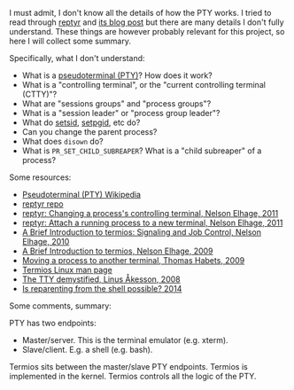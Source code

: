 I must admit, I don't know all the details of how the PTY works.
I tried to read through [reptyr](https://github.com/nelhage/reptyr)
and [its blog post](https://blog.nelhage.com/2011/02/changing-ctty/)
but there are many details I don't fully understand.
These things are however probably relevant for this project,
so here I will collect some summary.

Specifically, what I don't understand:

- What is a [pseudoterminal (PTY)](https://en.wikipedia.org/wiki/Pseudoterminal)?
  How does it work?
- What is a "controlling terminal", or the "current controlling terminal (CTTY)"?
- What are "sessions groups" and "process groups"?
- What is a "session leader" or "process group leader"?
- What do [setsid](https://linux.die.net/man/2/setsid), [setpgid](https://linux.die.net/man/2/setpgid), etc do?
- Can you change the parent process?
- What does `disown` do?
- What is `PR_SET_CHILD_SUBREAPER`? What is a "child subreaper" of a process?

Some resources:

- [Pseudoterminal (PTY) Wikipedia](https://en.wikipedia.org/wiki/Pseudoterminal)
- [reptyr repo](https://github.com/nelhage/reptyr)
- [reptyr: Changing a process's controlling terminal, Nelson Elhage, 2011](https://blog.nelhage.com/2011/02/changing-ctty/)
- [reptyr: Attach a running process to a new terminal, Nelson Elhage, 2011](https://blog.nelhage.com/2011/01/reptyr-attach-a-running-process-to-a-new-terminal/)
- [A Brief Introduction to termios: Signaling and Job Control, Nelson Elhage, 2010](https://blog.nelhage.com/2010/01/a-brief-introduction-to-termios-signaling-and-job-control/)
- [A Brief Introduction to termios, Nelson Elhage, 2009](https://blog.nelhage.com/2009/12/a-brief-introduction-to-termios/)
- [Moving a process to another terminal, Thomas Habets, 2009](https://blog.habets.se/2009/03/Moving-a-process-to-another-terminal.html)
- [Termios Linux man page](https://linux.die.net/man/3/termios)
- [The TTY demystified, Linus Åkesson, 2008](http://www.linusakesson.net/programming/tty/index.php)
- [Is reparenting from the shell possible? 2014](https://unix.stackexchange.com/questions/152379/is-reparenting-from-the-shell-possible/)

Some comments, summary:

PTY has two endpoints:
- Master/server. This is the terminal emulator (e.g. xterm).
- Slave/client. E.g. a shell (e.g. bash).

Termios sits between the master/slave PTY endpoints.
Termios is implemented in the kernel. 
Termios controls all the logic of the PTY.
